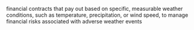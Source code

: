 financial contracts that pay out based on specific, measurable weather conditions, such as temperature, precipitation, or wind speed, to manage financial risks associated with adverse weather events